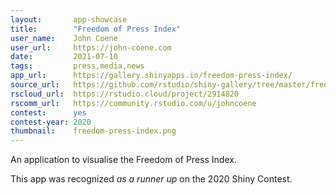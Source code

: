 ```yaml
---
layout:       app-showcase
title:        "Freedom of Press Index"
user_name:    John Coene
user_url:     https://john-coene.com
date:         2021-07-10
tags:         press,media,news
app_url:      https://gallery.shinyapps.io/freedom-press-index/
source_url:   https://github.com/rstudio/shiny-gallery/tree/master/freedom-press-index
rscloud_url:  https://rstudio.cloud/project/2914820
rscomm_url:   https://community.rstudio.com/u/johncoene
contest:      yes
contest-year: 2020
thumbnail:    freedom-press-index.png
---
```


An application to visualise the Freedom of Press Index.

This app was recognized _as a runner up_ on the 2020 Shiny Contest.